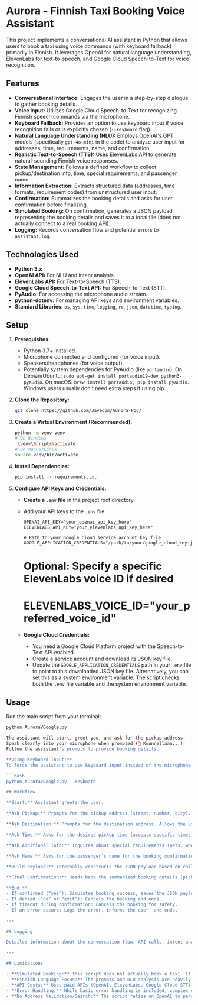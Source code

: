 # Aurora - Finnish Taxi Booking Voice Assistant

This project implements a conversational AI assistant in Python that allows users to book a taxi using voice commands (with keyboard fallback) primarily in Finnish. It leverages OpenAI for natural language understanding, ElevenLabs for text-to-speech, and Google Cloud Speech-to-Text for voice recognition.

## Features

* **Conversational Interface:** Engages the user in a step-by-step dialogue to gather booking details.
* **Voice Input:** Utilizes Google Cloud Speech-to-Text for recognizing Finnish speech commands via the microphone.
* **Keyboard Fallback:** Provides an option to use keyboard input if voice recognition fails or is explicitly chosen (`--keyboard` flag).
* **Natural Language Understanding (NLU):** Employs OpenAI's GPT models (specifically `gpt-4o-mini` in the code) to analyze user input for addresses, time, requirements, name, and confirmation.
* **Realistic Text-to-Speech (TTS):** Uses ElevenLabs API to generate natural-sounding Finnish voice responses.
* **State Management:** Follows a defined workflow to collect pickup/destination info, time, special requirements, and passenger name.
* **Information Extraction:** Extracts structured data (addresses, time formats, requirement codes) from unstructured user input.
* **Confirmation:** Summarizes the booking details and asks for user confirmation before finalizing.
* **Simulated Booking:** On confirmation, generates a JSON payload representing the booking details and saves it to a local file (does not actually connect to a real booking API).
* **Logging:** Records conversation flow and potential errors to `assistant.log`.

## Technologies Used

* **Python 3.x**
* **OpenAI API:** For NLU and intent analysis.
* **ElevenLabs API:** For Text-to-Speech (TTS).
* **Google Cloud Speech-to-Text API:** For Speech-to-Text (STT).
* **PyAudio:** For accessing the microphone audio stream.
* **python-dotenv:** For managing API keys and environment variables.
* **Standard Libraries:** `os`, `sys`, `time`, `logging`, `re`, `json`, `datetime`, `typing`.

## Setup

1.  **Prerequisites:**
    * Python 3.7+ installed.
    * Microphone connected and configured (for voice input).
    * Speakers/headphones (for voice output).
    * Potentially system dependencies for PyAudio (like `portaudio`). On Debian/Ubuntu: `sudo apt-get install portaudio19-dev python3-pyaudio`. On macOS: `brew install portaudio; pip install pyaudio`. Windows users usually don't need extra steps if using pip.

2.  **Clone the Repository:**
    ```bash
    git clone https://github.com/Javedom/Aurora-PoC/
    ```

3.  **Create a Virtual Environment (Recommended):**
    ```bash
    python -m venv venv
    # On Windows
    .\venv\Scripts\activate
    # On macOS/Linux
    source venv/bin/activate
    ```

4.  **Install Dependencies:**
    ```bash
    pip install -r requirements.txt
    ```

5.  **Configure API Keys and Credentials:**
    * **Create a `.env` file** in the project root directory.
    * Add your API keys to the `.env` file:
        ```dotenv
        OPENAI_API_KEY="your_openai_api_key_here"
        ELEVENLABS_API_KEY="your_elevenlabs_api_key_here"
        
        # Path to your Google Cloud service account key file
        GOOGLE_APPLICATION_CREDENTIALS="/path/to/your/google_cloud_key.json"
        ```
        # Optional: Specify a specific ElevenLabs voice ID if desired
        # ELEVENLABS_VOICE_ID="your_preferred_voice_id" 
        
    * **Google Cloud Credentials:**
        * You need a Google Cloud Platform project with the Speech-to-Text API enabled.
        * Create a service account and download its JSON key file.
        * Update the `GOOGLE_APPLICATION_CREDENTIALS` path in your `.env` file to point to this downloaded JSON key file. Alternatively, you can set this as a system environment variable. The script checks both the `.env` file variable and the system environment variable.

## Usage

Run the main script from your terminal:

```bash
python AuroraVGoogle.py

The assistant will start, greet you, and ask for the pickup address.  
Speak clearly into your microphone when prompted (🎤 Kuunnellaan...).  
Follow the assistant's prompts to provide booking details.

**Using Keyboard Input:**  
To force the assistant to use keyboard input instead of the microphone:

```bash
python AuroraVGoogle.py --keyboard

## Workflow

**Start:** Assistant greets the user.

**Ask Pickup:** Prompts for the pickup address (street, number, city). Handles cases where the city is initially missing.

**Ask Destination:** Prompts for the destination address. Allows the user to specify “no destination.”

**Ask Time:** Asks for the desired pickup time (accepts specific times like “14:30”, relative times like “vartin päästä”, or immediate requests like “heti”).

**Ask Additional Info:** Inquires about special requirements (pets, wheelchair) or any other notes.

**Ask Name:** Asks for the passenger’s name for the booking confirmation.

**Build Payload:** Internally constructs the JSON payload based on collected information.

**Final Confirmation:** Reads back the summarized booking details (pickup, destination, time, name, requirements, notes) and asks for confirmation (“Onko tämä kaikki oikein?”).

**End:**
- If confirmed (“yes”): Simulates booking success, saves the JSON payload to a timestamped file (e.g., `booking_YYYYMMDD_HHMMSS.json`), and ends.  
- If denied (“no” or “exit”): Cancels the booking and ends.  
- If timeout during confirmation: Cancels the booking for safety.  
- If an error occurs: Logs the error, informs the user, and ends.

---

## Logging

Detailed information about the conversation flow, API calls, intent analysis results, and errors are logged to the `assistant.log` file in the project directory.

---

## Limitations

- **Simulated Booking:** This script does not actually book a taxi. It only generates and saves a JSON representation of the booking request.  
- **Finnish Language Focus:** The prompts and NLU analysis are heavily tuned for Finnish.  
- **API Costs:** Uses paid APIs (OpenAI, ElevenLabs, Google Cloud STT). Be mindful of usage costs.  
- **Error Handling:** While basic error handling is included, complex conversational failures or API issues might require further refinement.  
- **No Address Validation/Search:** The script relies on OpenAI to parse addresses but doesn’t validate them against a real map service or perform coordinate lookups (coordinates are explicitly set to `None` in the payload).

